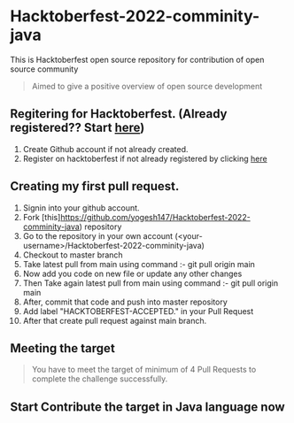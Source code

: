 # Hacktoberfest-2022-comminity-java
This is Hacktoberfest open source repository for contribution of open source community

> Aimed to give a positive overview of open source development

## Regitering for Hacktoberfest. (Already registered?? Start [here](#creating-my-first-pull-request))

1. Create Github account if not already created.
2. Register on hacktoberfest if not already registered by clicking [here](https://hacktoberfest.digitalocean.com/)

## Creating my first pull request.
1.  Signin into your github account.
2.  Fork [this]https://github.com/yogesh147/Hacktoberfest-2022-comminity-java) repository 
3.  Go to the repository in your own account (\<your-username\>/Hacktoberfest-2022-comminity-java)
4.  Checkout to master branch
5.  Take latest pull from main using command :-  git pull origin main
6.  Now add you code on new file or update any other changes 
7.  Then Take again latest pull from main using command :-  git pull origin main
8.  After, commit that code and push into master repository
9.  Add label "HACKTOBERFEST-ACCEPTED." in your Pull Request
10. After that create pull request against main branch.

## Meeting the target
> You have to meet the target of minimum of 4 Pull Requests to complete the challenge successfully.

## Start Contribute the target in Java language now    

